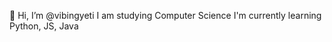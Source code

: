 👋 Hi, I’m @vibingyeti
I am studying Computer Science
I'm currently learning Python, JS, Java

<!---
vibingyeti/vibingyeti is a ✨ special ✨ repository because its `README.md` (this file) appears on your GitHub profile.
You can click the Preview link to take a look at your changes.
--->
